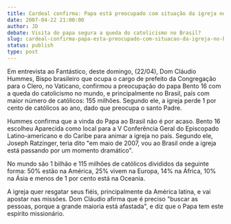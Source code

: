```yaml
---
title: Cardeal confirma: Papa está preocupado com situação da igreja no Brasil
date: 2007-04-22 21:00:00
author: JD
debate: Visita do papa segura a queda do catolicismo no Brasil?
slug: cardeal-confirma-papa-esta-preocupado-com-situacao-da-igreja-no-brasil
status: publish 
type: post
---
```


  
Em entrevista ao Fantástico, deste domingo, (22/04), Dom Cláudio Hummes, Bispo brasileiro que ocupa o cargo de prefeito da Congregação para o Clero, no Vaticano, confirmou a preocupação do papa Bento 16 com a queda do catolicismo no mundo, e principalmente no Brasil, país com maior número de católicos: 155 milhões. Segundo ele, a igreja perde 1 por cento de católicos ao ano, dado que preocupa o santo Padre.   
  
Hummes confirma que a vinda do Papa ao Brasil não é por acaso. Bento 16 escolheu Aparecida como local para a V Conferência Geral do Episcopado Latino-americano e do Caribe para animar a igreja no país. Segundo ele, Joseph Ratzinger, teria dito "em maio de 2007, vou ao Brasil onde a igreja está passando por um momento dramático".   
  
No mundo são 1 bilhão e 115 milhões de católicos divididos da seguinte forma: 50% estão na América, 25% vivem na Europa, 14% na África, 10% na Ásia e menos de 1 por cento está na Oceania.   
  
A igreja quer resgatar seus fiéis, principalmente da América latina, e vai apostar nas missões. Dom Cláudio afirma que é preciso "buscar as pessoas, porque a grande maioria está afastada", e diz que o Papa tem este espírito missionário.   

